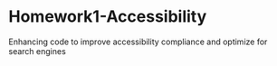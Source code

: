# Homework1-Accessibility
Enhancing code to improve accessibility compliance and optimize for search engines
